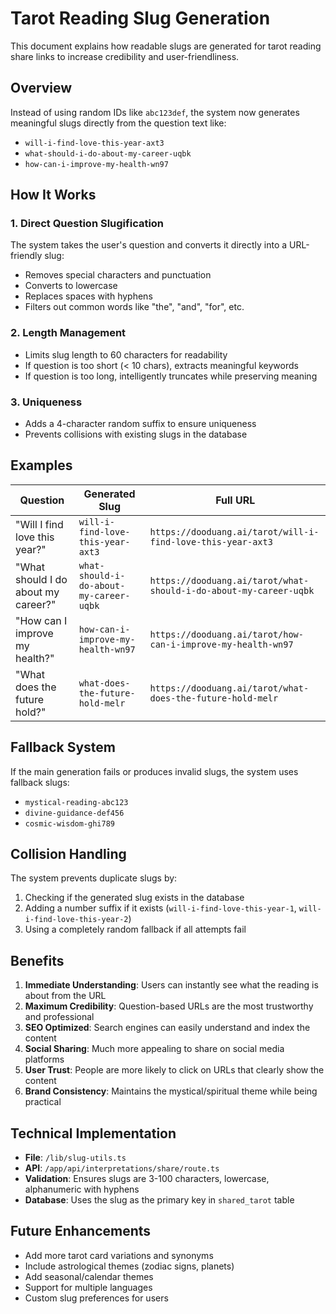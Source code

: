 # Tarot Reading Slug Generation

This document explains how readable slugs are generated for tarot reading share links to increase credibility and user-friendliness.

## Overview

Instead of using random IDs like `abc123def`, the system now generates meaningful slugs directly from the question text like:

- `will-i-find-love-this-year-axt3`
- `what-should-i-do-about-my-career-uqbk`
- `how-can-i-improve-my-health-wn97`

## How It Works

### 1. Direct Question Slugification

The system takes the user's question and converts it directly into a URL-friendly slug:

- Removes special characters and punctuation
- Converts to lowercase
- Replaces spaces with hyphens
- Filters out common words like "the", "and", "for", etc.

### 2. Length Management

- Limits slug length to 60 characters for readability
- If question is too short (< 10 chars), extracts meaningful keywords
- If question is too long, intelligently truncates while preserving meaning

### 3. Uniqueness

- Adds a 4-character random suffix to ensure uniqueness
- Prevents collisions with existing slugs in the database

## Examples

| Question                            | Generated Slug                          | Full URL                                                          |
| ----------------------------------- | --------------------------------------- | ----------------------------------------------------------------- |
| "Will I find love this year?"       | `will-i-find-love-this-year-axt3`       | `https://dooduang.ai/tarot/will-i-find-love-this-year-axt3`       |
| "What should I do about my career?" | `what-should-i-do-about-my-career-uqbk` | `https://dooduang.ai/tarot/what-should-i-do-about-my-career-uqbk` |
| "How can I improve my health?"      | `how-can-i-improve-my-health-wn97`      | `https://dooduang.ai/tarot/how-can-i-improve-my-health-wn97`      |
| "What does the future hold?"        | `what-does-the-future-hold-melr`        | `https://dooduang.ai/tarot/what-does-the-future-hold-melr`        |

## Fallback System

If the main generation fails or produces invalid slugs, the system uses fallback slugs:

- `mystical-reading-abc123`
- `divine-guidance-def456`
- `cosmic-wisdom-ghi789`

## Collision Handling

The system prevents duplicate slugs by:

1. Checking if the generated slug exists in the database
2. Adding a number suffix if it exists (`will-i-find-love-this-year-1`, `will-i-find-love-this-year-2`)
3. Using a completely random fallback if all attempts fail

## Benefits

1. **Immediate Understanding**: Users can instantly see what the reading is about from the URL
2. **Maximum Credibility**: Question-based URLs are the most trustworthy and professional
3. **SEO Optimized**: Search engines can easily understand and index the content
4. **Social Sharing**: Much more appealing to share on social media platforms
5. **User Trust**: People are more likely to click on URLs that clearly show the content
6. **Brand Consistency**: Maintains the mystical/spiritual theme while being practical

## Technical Implementation

- **File**: `/lib/slug-utils.ts`
- **API**: `/app/api/interpretations/share/route.ts`
- **Validation**: Ensures slugs are 3-100 characters, lowercase, alphanumeric with hyphens
- **Database**: Uses the slug as the primary key in `shared_tarot` table

## Future Enhancements

- Add more tarot card variations and synonyms
- Include astrological themes (zodiac signs, planets)
- Add seasonal/calendar themes
- Support for multiple languages
- Custom slug preferences for users
